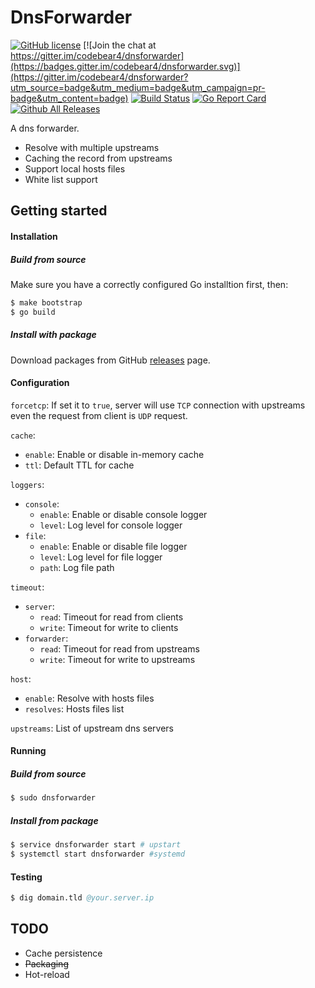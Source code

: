 # DnsForwarder

[![GitHub license](https://img.shields.io/badge/license-MIT-blue.svg)](https://raw.githubusercontent.com/codebear4/dnsforwarder/master/LICENSE)
[![Join the chat at https://gitter.im/codebear4/dnsforwarder](https://badges.gitter.im/codebear4/dnsforwarder.svg)](https://gitter.im/codebear4/dnsforwarder?utm_source=badge&utm_medium=badge&utm_campaign=pr-badge&utm_content=badge)
[![Build Status](https://semaphoreci.com/api/v1/codebear4/dnsforwarder/branches/master/shields_badge.svg)](https://semaphoreci.com/codebear4/dnsforwarder)
[![Go Report Card](https://goreportcard.com/badge/github.com/codebear4/dnsforwarder)](https://goreportcard.com/report/github.com/codebear4/dnsforwarder)
[![Github All Releases](https://img.shields.io/github/downloads/codebear4/dnsforwarder/total.svg?maxAge=2592000)](https://github.com/codebear4/dnsforwarder/releases)

A dns forwarder.
* Resolve with multiple upstreams
* Caching the record from upstreams
* Support local hosts files
* White list support

## Getting started
#### Installation
##### Build from source
Make sure you have a correctly configured Go installtion first, then:
```s
$ make bootstrap
$ go build
```

##### Install with package
Download packages from GitHub [releases](https://github.com/codebear4/dnsforwarder/releases) page.

#### Configuration
`forcetcp`: If set it to `true`, server will use `TCP` connection with upstreams even the request from      client is `UDP` request.

`cache`:
* `enable`: Enable or disable in-memory cache
* `ttl`: Default TTL for cache

`loggers`:
* `console`:
    * `enable`: Enable or disable console logger
    * `level`: Log level for console logger
* `file`:
    * `enable`: Enable or disable file logger
    * `level`: Log level for file logger
    * `path`: Log file path

`timeout`:
* `server`:
    * `read`: Timeout for read from clients
    * `write`: Timeout for write to clients
* `forwarder`:
    * `read`: Timeout for read from upstreams
    * `write`: Timeout for write to upstreams

`host`:
* `enable`: Resolve with hosts files
* `resolves`: Hosts files list

`upstreams`: List of upstream dns servers

#### Running

##### Build from source
```s
$ sudo dnsforwarder
```

##### Install from package
```s
$ service dnsforwarder start # upstart
$ systemctl start dnsforwarder #systemd
```

#### Testing
```s
$ dig domain.tld @your.server.ip
```

## TODO
* Cache persistence
* ~~Packaging~~
* Hot-reload


